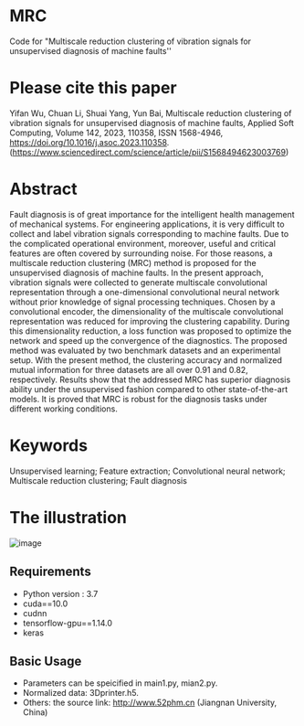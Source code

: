 # MRC
Code for "Multiscale reduction clustering of vibration signals for unsupervised diagnosis of machine faults''

# Please cite this paper
Yifan Wu, Chuan Li, Shuai Yang, Yun Bai,
Multiscale reduction clustering of vibration signals for unsupervised diagnosis of machine faults,
Applied Soft Computing,
Volume 142,
2023,
110358,
ISSN 1568-4946,
https://doi.org/10.1016/j.asoc.2023.110358.
(https://www.sciencedirect.com/science/article/pii/S1568494623003769)

# Abstract
Fault diagnosis is of great importance for the intelligent health management of mechanical systems. For engineering applications, it is very difficult to collect and label vibration signals corresponding to machine faults. Due to the complicated operational environment, moreover, useful and critical features are often covered by surrounding noise. For those reasons, a multiscale reduction clustering (MRC) method is proposed for the unsupervised diagnosis of machine faults. In the present approach, vibration signals were collected to generate multiscale convolutional representation through a one-dimensional convolutional neural network without prior knowledge of signal processing techniques. Chosen by a convolutional encoder, the dimensionality of the multiscale convolutional representation was reduced for improving the clustering capability. During this dimensionality reduction, a loss function was proposed to optimize the network and speed up the convergence of the diagnostics. The proposed method was evaluated by two benchmark datasets and an experimental setup. With the present method, the clustering accuracy and normalized mutual information for three datasets are all over 0.91 and 0.82, respectively. Results show that the addressed MRC has superior diagnosis ability under the unsupervised fashion compared to other state-of-the-art models. It is proved that MRC is robust for the diagnosis tasks under different working conditions.
# Keywords
Unsupervised learning; Feature extraction; Convolutional neural network; Multiscale reduction clustering; Fault diagnosis

# The illustration
![image](https://github.com/user-attachments/assets/02c5a7eb-3746-40cc-8c9b-671051a0f94b)

## Requirements
* Python version : 3.7
* cuda==10.0
* cudnn
* tensorflow-gpu==1.14.0
* keras


## Basic Usage

* Parameters can be speicified in main1.py, mian2.py.
* Normalized data: 3Dprinter.h5. 
* Others: the source link:  http://www.52phm.cn (Jiangnan University, China)

